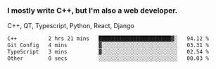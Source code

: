 <h3>I mostly write C++, but I'm also a web developer.</h3>
<p>C++, QT, Typescript, Python, React, Django</p>

<!--START_SECTION:waka-->

```txt
C++          2 hrs 21 mins   ███████████████████████▓░   94.12 %
Git Config   4 mins          ▓░░░░░░░░░░░░░░░░░░░░░░░░   03.31 %
TypeScript   3 mins          ▓░░░░░░░░░░░░░░░░░░░░░░░░   02.54 %
Other        0 secs          ░░░░░░░░░░░░░░░░░░░░░░░░░   00.03 %
```

<!--END_SECTION:waka-->
